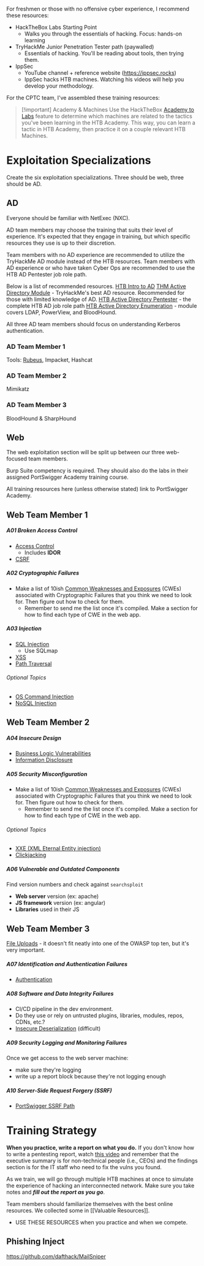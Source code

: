 For freshmen or those with no offensive cyber experience, I recommend these resources:
- HackTheBox Labs Starting Point
	- Walks you through the essentials of hacking. Focus: hands-on learning
- TryHackMe Junior Penetration Tester path (paywalled)
	- Essentials of hacking. You'll be reading about tools, then trying them.
- IppSec
	- YouTube channel + reference website (https://ippsec.rocks)
	- IppSec hacks HTB machines. Watching his videos will help you develop your methodology.

For the CPTC team, I've assembled these training resources: 

>[!important] Academy & Machines
>Use the HackTheBox [Academy to Labs](https://academy.hackthebox.com/academy-lab-relations) feature to determine which machines are related to the tactics you've been learning in the HTB Academy. This way, you can learn a tactic in HTB Academy, then practice it on a couple relevant HTB Machines.
# Exploitation Specializations
Create the six exploitation specializations. Three should be web, three should be AD.
## AD
Everyone should be familiar with NetExec (NXC).

AD team members may choose the training that suits their level of experience. It's expected that they engage in training, but which specific resources they use is up to their discretion. 

Team members with no AD experience are recommended to utilize the TryHackMe AD module instead of the HTB resources. Team members with AD experience or who have taken Cyber Ops are recommended to use the HTB AD Pentester job role path. 

Below is a list of recommended resources.
[HTB Intro to AD](https://academy.hackthebox.com/course/preview/introduction-to-active-directory)
[THM Active Directory Module](https://tryhackme.com/module/hacking-active-directory) - TryHackMe's best AD resource. Recommended for those with limited knowledge of AD. 
[HTB Active Directory Pentester](https://academy.hackthebox.com/path/preview/active-directory-penetration-tester) - the complete HTB AD job role path
[HTB Active Directory Enumeration](https://academy.hackthebox.com/path/preview/active-directory-enumeration) - module covers LDAP, PowerView, and BloodHound. 

All three AD team members should focus on understanding Kerberos authentication. 
### AD Team Member 1
Tools: [Rubeus](https://github.com/GhostPack/Rubeus), Impacket, Hashcat
### AD Team Member 2
Mimikatz
### AD Team Member 3
BloodHound & SharpHound
## Web
The web exploitation section will be split up between our three web-focused team members.

Burp Suite competency is required. 
They should also do the labs in their assigned PortSwigger Academy training course.

All training resources here (unless otherwise stated) link to PortSwigger Academy.
## Web Team Member 1
##### A01 Broken Access Control
- [Access Control](https://portswigger.net/web-security/access-control)
	- Includes **IDOR**
- [CSRF](https://portswigger.net/web-security/csrf)
##### A02 Cryptographic Failures
- Make a list of 10ish [Common Weaknesses and Exposures](https://owasp.org/Top10/A02_2021-Cryptographic_Failures/#list-of-mapped-cwes) (CWEs) associated with Cryptographic Failures that you think we need to look for. Then figure out how to check for them.
	- Remember to send me the list once it's compiled. Make a section for how to find each type of CWE in the web app.
##### A03 Injection
- [SQL Injection](https://portswigger.net/web-security/sql-injection)
	- Use SQLmap
- [XSS](https://portswigger.net/web-security/cross-site-scripting)
- [Path Traversal](https://portswigger.net/web-security/file-path-traversal)
###### Optional Topics
- [OS Command Injection](https://portswigger.net/web-security/os-command-injection)
- [NoSQL Injection](https://portswigger.net/web-security/nosql-injection)
## Web Team Member 2
##### A04 Insecure Design
- [Business Logic Vulnerabilities](https://portswigger.net/web-security/logic-flaws)
- [Information Disclosure](https://portswigger.net/web-security/information-disclosure)
##### A05 Security Misconfiguration
- Make a list of 10ish [Common Weaknesses and Exposures](https://owasp.org/Top10/A05_2021-Security_Misconfiguration/#list-of-mapped-cwes) (CWEs) associated with Cryptographic Failures that you think we need to look for. Then figure out how to check for them.
	- Remember to send me the list once it's compiled. Make a section for how to find each type of CWE in the web app.
###### Optional Topics
- [XXE (XML Eternal Entity injection)](https://portswigger.net/web-security/xxe)
- [Clickjacking](https://portswigger.net/web-security/clickjacking)
##### A06 Vulnerable and Outdated Components
Find version numbers and check against `searchsploit`
- **Web server** version (ex: apache)
- **JS framework** version (ex: angular)
- **Libraries** used in their JS
## Web Team Member 3
[File Uploads](https://portswigger.net/web-security/file-upload) - it doesn't fit neatly into one of the OWASP top ten, but it's very important.
##### A07 Identification and Authentication Failures
- [Authentication](https://portswigger.net/web-security/authentication)
##### A08 Software and Data Integrity Failures
- CI/CD pipeline in the dev environment. 
- Do they use or rely on untrusted plugins, libraries, modules, repos, CDNs, etc.?
- [Insecure Deserialization](https://portswigger.net/web-security/deserialization) (difficult)
##### A09 Security Logging and Monitoring Failures
Once we get access to the web server machine:
- make sure they're logging
- write up a report block because they're not logging enough
##### A10 Server-Side Request Forgery (SSRF)
- [PortSwigger SSRF Path](https://portswigger.net/web-security/learning-paths/ssrf-attacks)
# Training Strategy
**When you practice, write a report on what you do.** If you don't know how to write a pentesting report, watch [this video](https://youtu.be/Ys5eIqS5pKw?si=AWrs8eGuEAD7tNQf) and remember that the executive summary is for non-technical people (i.e., CEOs) and the findings section is for the IT staff who need to fix the vulns you found.

As we train, we will go through multiple HTB machines at once to simulate the experience of hacking an interconnected network. Make sure you take notes and ***fill out the report as you go***.

Team members should familiarize themselves with the best online resources. We collected some in [[Valuable Resources]]. 
- USE THESE RESOURCES when you practice and when we compete.
## Phishing Inject
https://github.com/dafthack/MailSniper